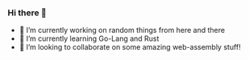 ### Hi there 👋

<!--
**Lunchb0ne/lunchb0ne** is a ✨ _special_ ✨ repository because its `README.md` (this file) appears on your GitHub profile.
Here are some ideas to get you started:-->

- 🔭 I’m currently working on random things from here and there
- 🌱 I’m currently learning Go-Lang and Rust
- 👯 I’m looking to collaborate on some amazing web-assembly stuff!
